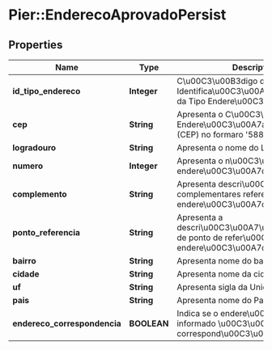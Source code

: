 # Pier::EnderecoAprovadoPersist

## Properties
Name | Type | Description | Notes
------------ | ------------- | ------------- | -------------
**id_tipo_endereco** | **Integer** | C\u00C3\u00B3digo de Identifica\u00C3\u00A7\u00C3\u00A3o da Tipo Endere\u00C3\u00A7o (id) | 
**cep** | **String** | Apresenta o C\u00C3\u00B3digo de Endere\u00C3\u00A7amento Postal (CEP) no formaro &#39;58800000&#39; | [optional] 
**logradouro** | **String** | Apresenta o nome do Logradouro | [optional] 
**numero** | **Integer** | Apresenta o n\u00C3\u00BAmero do endere\u00C3\u00A7o | [optional] 
**complemento** | **String** | Apresenta descri\u00C3\u00A7oes complementares referente ao endere\u00C3\u00A7o | [optional] 
**ponto_referencia** | **String** | Apresenta a descri\u00C3\u00A7\u00C3\u00A3o de ponto de refer\u00C3\u00AAncia do endere\u00C3\u00A7o | [optional] 
**bairro** | **String** | Apresenta nome do bairro | [optional] 
**cidade** | **String** | Apresenta nome da cidade | 
**uf** | **String** | Apresenta sigla da Unidade Federativa | 
**pais** | **String** | Apresenta nome do Pais | [optional] 
**endereco_correspondencia** | **BOOLEAN** | Indica se o endere\u00C3\u00A7o informado \u00C3\u00A9 o de correspond\u00C3\u00AAncia | 


